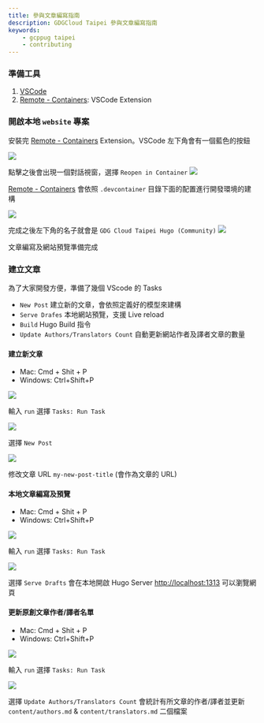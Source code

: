 ```yaml
---
title: 參與文章編寫指南
description: GDGCloud Taipei 參與文章編寫指南
keywords:
    - gcppug taipei
    - contributing
---
```


### 準備工具

1. [VSCode](https://code.visualstudio.com/)
1. [Remote - Containers](https://marketplace.visualstudio.com/items?itemName=ms-vscode-remote.remote-containers): VSCode Extension

### 開啟本地 `website` 專案

安裝完 [Remote - Containers](https://marketplace.visualstudio.com/items?itemName=ms-vscode-remote.remote-containers) Extension。VSCode 左下角會有一個藍色的按鈕

![](/img/contribute-editor-1.png)

點擊之後會出現一個對話視窗，選擇 `Reopen in Container`
![](/img/contribute-editor-2.png)

[Remote - Containers](https://marketplace.visualstudio.com/items?itemName=ms-vscode-remote.remote-containers) 會依照 `.devcontainer` 目錄下面的配置進行開發環境的建構

![](/img/contribute-editor-3.png)

完成之後左下角的名子就會是 `GDG Cloud Taipei Hugo (Community)`
![](/img/contribute-editor-4.png)

文章編寫及網站預覽準備完成

### 建立文章

為了大家開發方便，準備了幾個 VScode 的 Tasks

- `New Post` 建立新的文章，會依照定義好的模型來建構
- `Serve Drafes` 本地網站預覽，支援 Live reload
- `Build` Hugo Build 指令
- `Update Authors/Translators Count` 自動更新網站作者及譯者文章的數量

#### 建立新文章

- Mac: Cmd + Shit + P
- Windows: Ctrl+Shift+P

![](/img/contribute-editor-5.png)

輸入 `run` 選擇 `Tasks: Run Task`

![](/img/contribute-guide-1.png)

選擇 `New Post`

![](/img/contribute-guide-2.png)

修改文章 URL `my-new-post-title` (會作為文章的 URL)

#### 本地文章編寫及預覽

- Mac: Cmd + Shit + P
- Windows: Ctrl+Shift+P

![](/img/contribute-editor-5.png)

輸入 `run` 選擇 `Tasks: Run Task`

![](/img/contribute-guide-3.png)

選擇 `Serve Drafts` 會在本地開啟 Hugo Server [http://localhost:1313](http://localhost:1313) 可以瀏覽網頁

#### 更新原創文章作者/譯者名單

- Mac: Cmd + Shit + P
- Windows: Ctrl+Shift+P

![](/img/contribute-editor-5.png)

輸入 `run` 選擇 `Tasks: Run Task`

![](/img/contribute-guide-4.png)

選擇 `Update Authors/Translators Count` 會統計有所文章的作者/譯者並更新 `content/authors.md` & `content/translators.md` 二個檔案